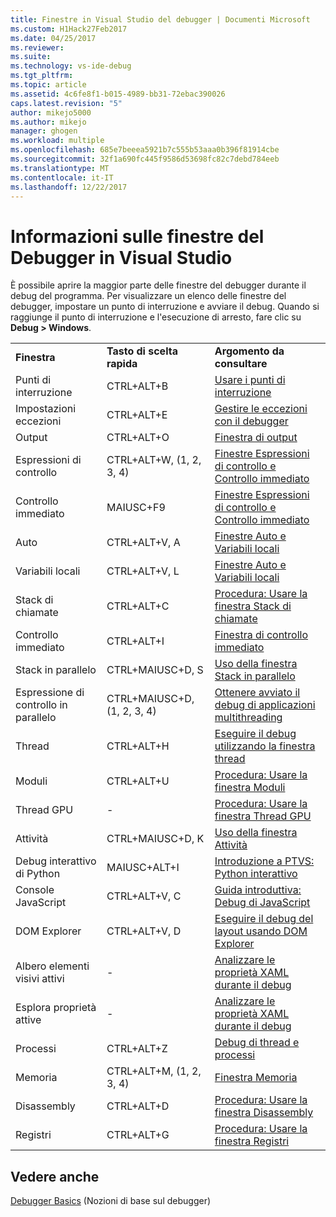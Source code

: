 ```yaml
---
title: Finestre in Visual Studio del debugger | Documenti Microsoft
ms.custom: H1Hack27Feb2017
ms.date: 04/25/2017
ms.reviewer: 
ms.suite: 
ms.technology: vs-ide-debug
ms.tgt_pltfrm: 
ms.topic: article
ms.assetid: 4c6fe8f1-b015-4989-bb31-72ebac390026
caps.latest.revision: "5"
author: mikejo5000
ms.author: mikejo
manager: ghogen
ms.workload: multiple
ms.openlocfilehash: 685e7beeea5921b7c555b53aaa0b396f81914cbe
ms.sourcegitcommit: 32f1a690fc445f9586d53698fc82c7debd784eeb
ms.translationtype: MT
ms.contentlocale: it-IT
ms.lasthandoff: 12/22/2017
---
```

# <a name="learn-about-debugger-windows-in-visual-studio"></a>Informazioni sulle finestre del Debugger in Visual Studio
È possibile aprire la maggior parte delle finestre del debugger durante il debug del programma. Per visualizzare un elenco delle finestre del debugger, impostare un punto di interruzione e avviare il debug. Quando si raggiunge il punto di interruzione e l'esecuzione di arresto, fare clic su **Debug > Windows**.  
  
||||  
|-|-|-|  
|**Finestra**|**Tasto di scelta rapida**|**Argomento da consultare**|  
|Punti di interruzione|CTRL+ALT+B|[Usare i punti di interruzione](../debugger/using-breakpoints.md)|  
|Impostazioni eccezioni|CTRL+ALT+E|[Gestire le eccezioni con il debugger](../debugger/managing-exceptions-with-the-debugger.md)|  
|Output|CTRL+ALT+O|[Finestra di output](../ide/reference/output-window.md)|    
|Espressioni di controllo|CTRL+ALT+W, (1, 2, 3, 4)|[Finestre Espressioni di controllo e Controllo immediato](../debugger/watch-and-quickwatch-windows.md)|  
|Controllo immediato|MAIUSC+F9|[Finestre Espressioni di controllo e Controllo immediato](../debugger/watch-and-quickwatch-windows.md)|  
|Auto|CTRL+ALT+V, A|[Finestre Auto e Variabili locali](../debugger/autos-and-locals-windows.md)|  
|Variabili locali|CTRL+ALT+V, L|[Finestre Auto e Variabili locali](../debugger/autos-and-locals-windows.md)|  
|Stack di chiamate|CTRL+ALT+C|[Procedura: Usare la finestra Stack di chiamate](../debugger/how-to-use-the-call-stack-window.md)|
|Controllo immediato|CTRL+ALT+I|[Finestra di controllo immediato](../ide/reference/immediate-window.md)|     
|Stack in parallelo|CTRL+MAIUSC+D, S|[Uso della finestra Stack in parallelo](../debugger/using-the-parallel-stacks-window.md)|  
|Espressione di controllo in parallelo|CTRL+MAIUSC+D, (1, 2, 3, 4)|[Ottenere avviato il debug di applicazioni multithreading](../debugger/get-started-debugging-multithreaded-apps.md)|
|Thread|CTRL+ALT+H|[Eseguire il debug utilizzando la finestra thread](../debugger/how-to-use-the-threads-window.md)|  
|Moduli|CTRL+ALT+U|[Procedura: Usare la finestra Moduli](../debugger/how-to-use-the-modules-window.md)| 
|Thread GPU|-|[Procedura: Usare la finestra Thread GPU](../debugger/how-to-use-the-gpu-threads-window.md)|  
|Attività|CTRL+MAIUSC+D, K|[Uso della finestra Attività](../debugger/using-the-tasks-window.md)| 
|Debug interattivo di Python|MAIUSC+ALT+I|[Introduzione a PTVS: Python interattivo](../python/getting-started-with-ptvs-interactive-python.md)|  
|Console JavaScript|CTRL+ALT+V, C|[Guida introduttiva: Debug di JavaScript](../debugger/quickstart-debug-javascript-using-the-console.md)|  
|DOM Explorer|CTRL+ALT+V, D|[Eseguire il debug del layout usando DOM Explorer](../debugger/debug-layout-using-dom-explorer.md)|  
|Albero elementi visivi attivi|-|[Analizzare le proprietà XAML durante il debug](../debugger/inspect-xaml-properties-while-debugging.md)|  
|Esplora proprietà attive|-|[Analizzare le proprietà XAML durante il debug](../debugger/inspect-xaml-properties-while-debugging.md)|   
|Processi|CTRL+ALT+Z|[Debug di thread e processi](../debugger/debug-threads-and-processes.md)|  
|Memoria|CTRL+ALT+M, (1, 2, 3, 4)|[Finestra Memoria](../debugger/memory-windows.md)|  
|Disassembly|CTRL+ALT+D|[Procedura: Usare la finestra Disassembly](../debugger/how-to-use-the-disassembly-window.md)|  
|Registri|CTRL+ALT+G|[Procedura: Usare la finestra Registri](../debugger/how-to-use-the-registers-window.md)|  
  
## <a name="see-also"></a>Vedere anche  
 [Debugger Basics](../debugger/debugger-basics.md) (Nozioni di base sul debugger)